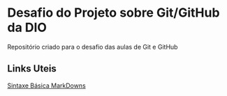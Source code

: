 # Desafio do Projeto sobre Git/GitHub da DIO
Repositório criado para o desafio das aulas de Git e GitHub


## Links Uteis 
[Sintaxe Básica MarkDowns](https://www.markdownguide.org)
